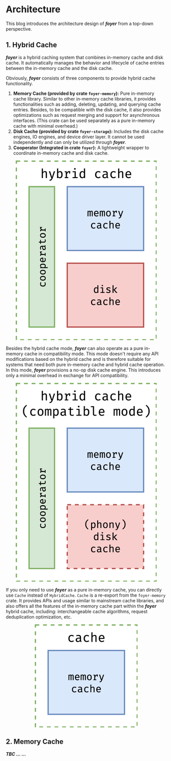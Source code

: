 # Architecture

This blog introduces the architecture design of ***foyer*** from a top-down perspective.

## 1. Hybrid Cache

***foyer*** is a hybrid caching system that combines in-memory cache and disk cache. It automatically manages the behavior and lifecycle of cache entries between the in-memory cache and the disk cache.

Obviously, ***foyer*** consists of three components to provide hybrid cache functionality.

1. **Memory Cache (provided by crate `foyer-memory`):** Pure in-memory cache library. Similar to other in-memory cache libraries, it provides functionalities such as adding, deleting, updating, and querying cache entries. Besides, to be compatible with the disk cache, it also provides optimizations such as request merging and support for asynchronous interfaces. (This crate can be used separately as a pure in-memory cache with minimal overhead.)
2. **Disk Cache (provided by crate `foyer-storage`):** Includes the disk cache engines, IO engines, and device driver layer. It cannot be used independently and can only be utilized through ***foyer***.
3. **Cooperator (Integrated in crate `foyer`):** A lightweight wrapper to coordinate in-memory cache and disk cache.

<div style="text-align:center">

![hybrid-cache](assets/hybrid-cache.svg)

</div>

Besides the hybrid cache mode, ***foyer*** can also operate as a pure in-memory cache in compatibility mode. This mode doesn't require any API modifications based on the hybrid cache and is therefore suitable for systems that need both pure in-memory cache and hybrid cache operation. In this mode, ***foyer*** provisions a no-op disk cache engine. This introduces only a minimal overhead in exchange for API compatibility.

<div style="text-align:center">

![hybrid-cache-compatible-mode](assets/hybrid-cache-compatible-mode.svg)

</div>

If you only need to use ***foyer*** as a pure in-memory cache, you can directly use `Cache` instead of `HybridCache`. `Cache` is a re-export from the `foyer-memory` crate. It provides APIs and usage similar to mainstream cache libraries, and also offers all the features of the in-memory cache part within the ***foyer*** hybrid cache, including: interchangeable cache algorithms, request deduplication optimization, etc.


<div style="text-align:center">

![cache](assets/cache.svg)

</div>

## 2. Memory Cache

***TBC ... ...***

